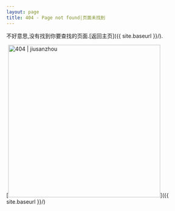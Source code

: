 ```yaml
---
layout: page
title: 404 - Page not found|页面未找到
---
```


不好意思,没有找到你要查找的页面.[返回主页]({{ site.baseurl }}/).

[<img src="{{ site.baseurl }}/images/404.jpg" alt="404 | jiusanzhou" style="width: 400px;"/>]({{ site.baseurl }}/)
